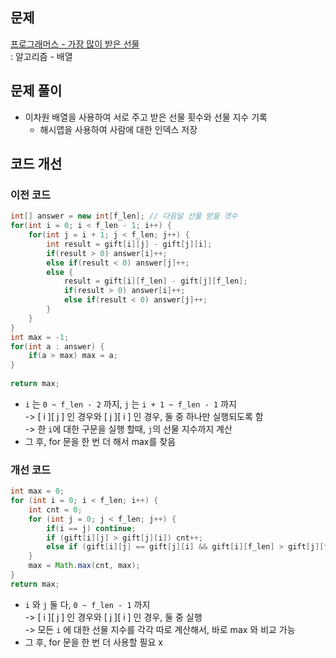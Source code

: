 ## 문제
[프로그래머스 - 가장 많이 받은 선물](https://school.programmers.co.kr/learn/courses/30/lessons/258712) <br>
: 알고리즘 - 배열

## 문제 풀이
- 이차원 배열을 사용하여 서로 주고 받은 선물 횟수와 선물 지수 기록
  - 해시맵을 사용하여 사람에 대한 인덱스 저장

## 코드 개선
### 이전 코드
```java
int[] answer = new int[f_len]; // 다음달 선물 받을 갯수 
for(int i = 0; i < f_len - 1; i++) {
    for(int j = i + 1; j < f_len; j++) {
        int result = gift[i][j] - gift[j][i];
        if(result > 0) answer[i]++;
        else if(result < 0) answer[j]++;
        else {
            result = gift[i][f_len] - gift[j][f_len];
            if(result > 0) answer[i]++;
            else if(result < 0) answer[j]++;
        }
    }
}
int max = -1;
for(int a : answer) {
    if(a > max) max = a;
}
        
return max;
```
- `i` 는 `0 ~ f_len - 2` 까지, `j` 는 `i + 1 ~ f_len - 1` 까지 <br>
  -> [ i ][ j ] 인 경우와 [ j ][ i ] 인 경우, 둘 중 하나만 실행되도록 함 <br>
  -> 한 `i`에 대한 구문을 실행 할때, `j`의 선물 지수까지 계산
- 그 후, for 문을 한 번 더 해서 max를 찾음

### 개선 코드
```java
int max = 0;
for (int i = 0; i < f_len; i++) {
    int cnt = 0;
    for (int j = 0; j < f_len; j++) {
        if(i == j) continue;
        if (gift[i][j] > gift[j][i]) cnt++;
        else if (gift[i][j] == gift[j][i] && gift[i][f_len] > gift[j][f_len]) cnt++; 
    }
    max = Math.max(cnt, max);
}
return max;
```
- `i` 와 `j` 둘 다, `0 ~ f_len - 1` 까지 <br>
  -> [ i ][ j ] 인 경우와 [ j ][ i ] 인 경우, 둘 중 실행 <br>
  -> 모든 `i` 에 대한 선물 지수를 각각 따로 계산해서, 바로 max 와 비교 가능
- 그 후, for 문을 한 번 더 사용할 필요 x
